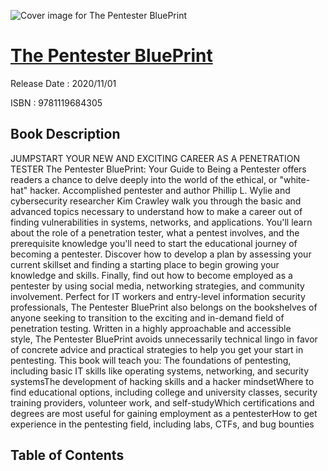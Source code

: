 ![Cover image for The Pentester BluePrint](https://imgdetail.ebookreading.net/cover/cover/202109/EB9781119684305.jpg)

[The Pentester BluePrint](https://ebookreading.net/view/book/The+Pentester+BluePrint-EB9781119684305_1.html "The Pentester BluePrint")
====================================================================================================================

Release Date : 2020/11/01

ISBN : 9781119684305

Book Description
-----------------

JUMPSTART YOUR NEW AND EXCITING CAREER AS A PENETRATION TESTER
The Pentester BluePrint: Your Guide to Being a Pentester&nbsp;offers readers a chance to delve deeply into the world of the ethical, or "white-hat" hacker. Accomplished pentester and author Phillip L. Wylie and cybersecurity researcher Kim Crawley walk you through the basic and advanced topics necessary to understand how to make a career out of finding vulnerabilities in systems, networks, and applications.
You'll learn about the role of a penetration tester, what a pentest involves, and the prerequisite knowledge you'll need to start the educational journey of becoming a pentester. Discover how to develop a plan by assessing your current skillset and finding a starting place to begin growing your knowledge and skills. Finally, find out how to become employed as a pentester by using social media, networking strategies, and community involvement.
Perfect for IT workers and entry-level information security professionals,&nbsp;The Pentester BluePrint&nbsp;also belongs on the bookshelves of anyone seeking to transition to the exciting and in-demand field of penetration testing.
Written in a highly approachable and accessible style,&nbsp;The Pentester BluePrint&nbsp;avoids unnecessarily technical lingo in favor of concrete advice and practical strategies to help you get your start in pentesting. This book will teach you:
The foundations of pentesting, including basic IT skills like operating systems, networking, and security systemsThe development of hacking skills and a hacker mindsetWhere to find educational options, including college and university classes, security training providers, volunteer work, and self-studyWhich certifications and degrees are most useful for gaining employment as a pentesterHow to get experience in the pentesting field, including labs, CTFs, and bug bounties

Table of Contents
-----------------

